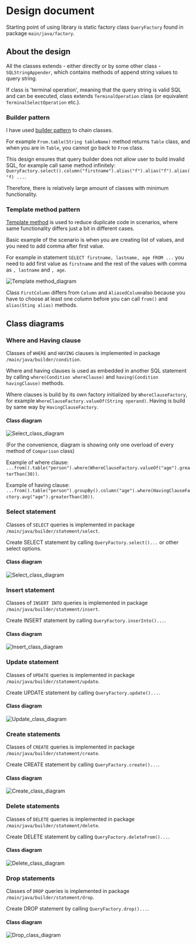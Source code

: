 # Design document

Starting point of using library is static factory class `QueryFactory` found in package `main/java/factory`.

## About the design

All the classes extends - either directly or by some other class - `SQLStringAppender`, which contains methods of append string values to query string.

If class is 'terminal operation', meaning that the query string is valid SQL and can be executed, class extends `TerminalOperation` class (or equivalent `TerminalSelectOperation` etc.).

### Builder pattern

I have used [builder pattern](https://en.wikipedia.org/wiki/Builder_pattern) to chain classes. 

For example `From.table(String tableName)` method returns `Table` class, and when you are in `Table`, you cannot go back to `From` class.

This design ensures that query builder does not allow user to build invalid SQL, for example call same method infinitely: `QueryFactory.select().column("firstname").alias("f").alias("f").alias("f) ...`.

Therefore, there is relatively large amount of classes with minimum functionality.

### Template method pattern

[Template method](https://en.wikipedia.org/wiki/Template_method_pattern) is used to reduce duplicate code in scenarios, where same functionality differs just a bit in different cases.

Basic example of the scenario is when you are creating list of values, and you need to add comma after first value.

For example in statement `SELECT firstname, lastname, age FROM ...` you need to add first value as `firstname` and the rest of the values with comma as `, lastname` and `, age`.

![Template method_diagram](https://github.com/MiguelSombrero/sql-query-builder/blob/develop/docs/template-method-diagram.jpg)

Class `FirstColumn` differs from `Column` and `AliasedColumn`also because you have to choose at least one column before you can call `from()` and `alias(Sting alias)` methods.

## Class diagrams

### Where and Having clause

Classes of `WHERE` and `HAVING` clauses is implemented in package `/main/java/builder/condition`.

Where and having clauses is used as embedded in another SQL statement by calling `where(Condition whereClause)` and `having(Condition havingClause)` methods.

Where clauses is build by its own factory initialized by `WhereClauseFactory`, for example `WhereClauseFactory.valueOf(String operand)`. Having is build by same way by `HavingClauseFactory`.

#### Class diagram

![Select_class_diagram](https://github.com/MiguelSombrero/sql-query-builder/blob/develop/docs/where-class-diagram.jpg)

(For the convenience, diagram is showing only one overload of every method of `Comparison` class)

Example of where clause: `...from().table("person").where(WhereClauseFactory.valueOf("age").greaterThan(30))`.

Example of having clause: `...from().table("person").groupBy().column("age").where(HavingClauseFactory.avg("age").greaterThan(30))`.

### Select statement

Classes of `SELECT` queries is implemented in package `/main/java/builder/statement/select`.

Create SELECT statement by calling `QueryFactory.select()...` or other select options.

#### Class diagram

![Select_class_diagram](https://github.com/MiguelSombrero/sql-query-builder/blob/develop/docs/select-class-diagram.jpg)

### Insert statement

Classes of `INSERT INTO` queries is implemented in package `/main/java/builder/statement/insert`.

Create INSERT statement by calling `QueryFactory.inserInto()...`.

#### Class diagram

![Insert_class_diagram](https://github.com/MiguelSombrero/sql-query-builder/blob/develop/docs/insert-class-diagram.jpg)

### Update statement

Classes of `UPDATE` queries is implemented in package `/main/java/builder/statement/update`.

Create UPDATE statement by calling `QueryFactory.update()...`.

#### Class diagram

![Update_class_diagram](https://github.com/MiguelSombrero/sql-query-builder/blob/develop/docs/update-class-diagram.jpg)

### Create statements

Classes of `CREATE` queries is implemented in package `/main/java/builder/statement/create`.

Create CREATE statement by calling `QueryFactory.create()...`.

#### Class diagram

![Create_class_diagram](https://github.com/MiguelSombrero/sql-query-builder/blob/develop/docs/create-class-diagram.jpg)

### Delete statements

Classes of `DELETE` queries is implemented in package `/main/java/builder/statement/delete`.

Create DELETE statement by calling `QueryFactory.deleteFrom()...`.

#### Class diagram

![Delete_class_diagram](https://github.com/MiguelSombrero/sql-query-builder/blob/develop/docs/delete-class-diagram.jpg)

### Drop statements

Classes of `DROP` queries is implemented in package `/main/java/builder/statement/drop`.

Create DROP statement by calling `QueryFactory.drop()...`.

#### Class diagram

![Drop_class_diagram](https://github.com/MiguelSombrero/sql-query-builder/blob/develop/docs/drop-class-diagram.jpg)
